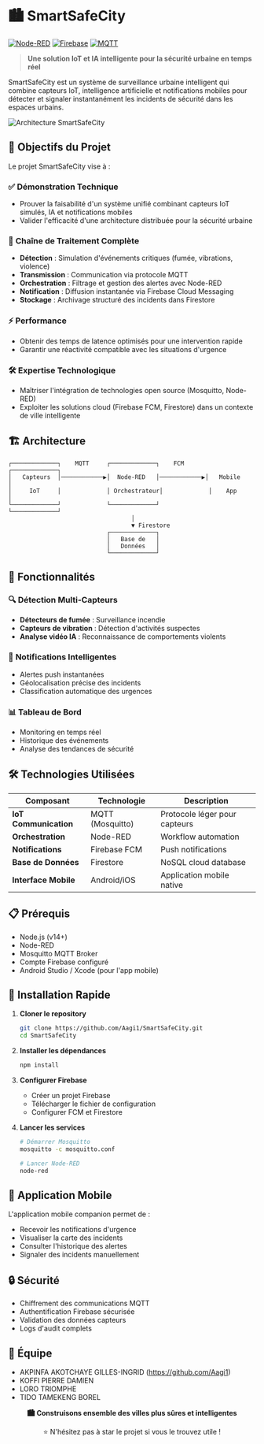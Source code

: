 # 🏙️ SmartSafeCity

[![Node-RED](https://img.shields.io/badge/Node--RED-8F0000?logo=nodered&logoColor=white)](https://nodered.org/)
[![Firebase](https://img.shields.io/badge/Firebase-FFCA28?logo=firebase&logoColor=black)](https://firebase.google.com/)
[![MQTT](https://img.shields.io/badge/MQTT-660066?logo=mqtt&logoColor=white)](https://mqtt.org/)

> **Une solution IoT et IA intelligente pour la sécurité urbaine en temps réel**

SmartSafeCity est un système de surveillance urbaine intelligent qui combine capteurs IoT, intelligence artificielle et notifications mobiles pour détecter et signaler instantanément les incidents de sécurité dans les espaces urbains.

![Architecture SmartSafeCity](https://github.com/user-attachments/assets/4abf066a-c413-49da-bd2c-2c9b6f0bccaa)

## 🎯 Objectifs du Projet

Le projet SmartSafeCity vise à :

### ✅ **Démonstration Technique**
- Prouver la faisabilité d'un système unifié combinant capteurs IoT simulés, IA et notifications mobiles
- Valider l'efficacité d'une architecture distribuée pour la sécurité urbaine

### 🔄 **Chaîne de Traitement Complète**
- **Détection** : Simulation d'événements critiques (fumée, vibrations, violence)
- **Transmission** : Communication via protocole MQTT
- **Orchestration** : Filtrage et gestion des alertes avec Node-RED
- **Notification** : Diffusion instantanée via Firebase Cloud Messaging
- **Stockage** : Archivage structuré des incidents dans Firestore

### ⚡ **Performance**
- Obtenir des temps de latence optimisés pour une intervention rapide
- Garantir une réactivité compatible avec les situations d'urgence

### 🛠️ **Expertise Technologique**
- Maîtriser l'intégration de technologies open source (Mosquitto, Node-RED)
- Exploiter les solutions cloud (Firebase FCM, Firestore) dans un contexte de ville intelligente

## 🏗️ Architecture

```
┌─────────────┐    MQTT     ┌─────────────┐    FCM      ┌─────────────┐
│   Capteurs  │────────────▶│  Node-RED   │────────────▶│   Mobile    │
│     IoT     │             │ Orchestrateur│             │    App      │
└─────────────┘             └─────────────┘             └─────────────┘
                                   │
                                   ▼ Firestore
                            ┌─────────────┐
                            │   Base de   │
                            │   Données   │
                            └─────────────┘
```

## 🚀 Fonctionnalités

### 🔍 **Détection Multi-Capteurs**
- **Détecteurs de fumée** : Surveillance incendie
- **Capteurs de vibration** : Détection d'activités suspectes
- **Analyse vidéo IA** : Reconnaissance de comportements violents

### 📱 **Notifications Intelligentes**
- Alertes push instantanées
- Géolocalisation précise des incidents
- Classification automatique des urgences

### 📊 **Tableau de Bord**
- Monitoring en temps réel
- Historique des événements
- Analyse des tendances de sécurité

## 🛠️ Technologies Utilisées

| Composant | Technologie | Description |
|-----------|-------------|-------------|
| **IoT Communication** | MQTT (Mosquitto) | Protocole léger pour capteurs |
| **Orchestration** | Node-RED | Workflow automation |
| **Notifications** | Firebase FCM | Push notifications |
| **Base de Données** | Firestore | NoSQL cloud database |
| **Interface Mobile** | Android/iOS | Application mobile native |

## 📋 Prérequis

- Node.js (v14+)
- Node-RED
- Mosquitto MQTT Broker
- Compte Firebase configuré
- Android Studio / Xcode (pour l'app mobile)

## 🚀 Installation Rapide

1. **Cloner le repository**
   ```bash
   git clone https://github.com/Aagi1/SmartSafeCity.git
   cd SmartSafeCity
   ```

2. **Installer les dépendances**
   ```bash
   npm install
   ```

3. **Configurer Firebase**
   - Créer un projet Firebase
   - Télécharger le fichier de configuration
   - Configurer FCM et Firestore

4. **Lancer les services**
   ```bash
   # Démarrer Mosquitto
   mosquitto -c mosquitto.conf
   
   # Lancer Node-RED
   node-red
   ```

## 📱 Application Mobile

L'application mobile companion permet de :
- Recevoir les notifications d'urgence
- Visualiser la carte des incidents
- Consulter l'historique des alertes
- Signaler des incidents manuellement

## 🔒 Sécurité

- Chiffrement des communications MQTT
- Authentification Firebase sécurisée
- Validation des données capteurs
- Logs d'audit complets

## 👥 Équipe

- AKPINFA AKOTCHAYE GILLES-INGRID (https://github.com/Aagi1)
- KOFFI PIERRE DAMIEN
- LORO TRIOMPHE
- TIDO TAMEKENG BOREL

<div align="center">
  <p><strong>🏙️ Construisons ensemble des villes plus sûres et intelligentes</strong></p>
  <p>⭐ N'hésitez pas à star le projet si vous le trouvez utile !</p>
</div>
